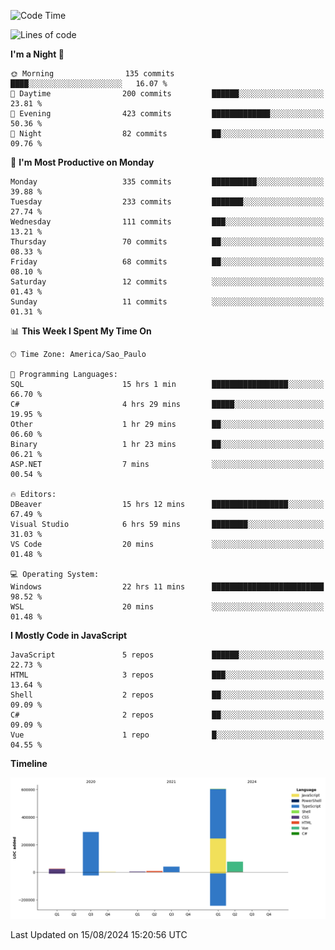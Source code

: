 <!--START_SECTION:waka-->
![Code Time](http://img.shields.io/badge/Code%20Time-2%2C631%20hrs%2030%20mins-blue)

![Lines of code](https://img.shields.io/badge/From%20Hello%20World%20I%27ve%20Written-1.1%20million%20lines%20of%20code-blue)

**I'm a Night 🦉** 

```text
🌞 Morning                135 commits         ████░░░░░░░░░░░░░░░░░░░░░   16.07 % 
🌆 Daytime                200 commits         ██████░░░░░░░░░░░░░░░░░░░   23.81 % 
🌃 Evening                423 commits         █████████████░░░░░░░░░░░░   50.36 % 
🌙 Night                  82 commits          ██░░░░░░░░░░░░░░░░░░░░░░░   09.76 % 
```
📅 **I'm Most Productive on Monday** 

```text
Monday                   335 commits         ██████████░░░░░░░░░░░░░░░   39.88 % 
Tuesday                  233 commits         ███████░░░░░░░░░░░░░░░░░░   27.74 % 
Wednesday                111 commits         ███░░░░░░░░░░░░░░░░░░░░░░   13.21 % 
Thursday                 70 commits          ██░░░░░░░░░░░░░░░░░░░░░░░   08.33 % 
Friday                   68 commits          ██░░░░░░░░░░░░░░░░░░░░░░░   08.10 % 
Saturday                 12 commits          ░░░░░░░░░░░░░░░░░░░░░░░░░   01.43 % 
Sunday                   11 commits          ░░░░░░░░░░░░░░░░░░░░░░░░░   01.31 % 
```


📊 **This Week I Spent My Time On** 

```text
🕑︎ Time Zone: America/Sao_Paulo

💬 Programming Languages: 
SQL                      15 hrs 1 min        █████████████████░░░░░░░░   66.70 % 
C#                       4 hrs 29 mins       █████░░░░░░░░░░░░░░░░░░░░   19.95 % 
Other                    1 hr 29 mins        ██░░░░░░░░░░░░░░░░░░░░░░░   06.60 % 
Binary                   1 hr 23 mins        ██░░░░░░░░░░░░░░░░░░░░░░░   06.21 % 
ASP.NET                  7 mins              ░░░░░░░░░░░░░░░░░░░░░░░░░   00.54 % 

🔥 Editors: 
DBeaver                  15 hrs 12 mins      █████████████████░░░░░░░░   67.49 % 
Visual Studio            6 hrs 59 mins       ████████░░░░░░░░░░░░░░░░░   31.03 % 
VS Code                  20 mins             ░░░░░░░░░░░░░░░░░░░░░░░░░   01.48 % 

💻 Operating System: 
Windows                  22 hrs 11 mins      █████████████████████████   98.52 % 
WSL                      20 mins             ░░░░░░░░░░░░░░░░░░░░░░░░░   01.48 % 
```

**I Mostly Code in JavaScript** 

```text
JavaScript               5 repos             ██████░░░░░░░░░░░░░░░░░░░   22.73 % 
HTML                     3 repos             ███░░░░░░░░░░░░░░░░░░░░░░   13.64 % 
Shell                    2 repos             ██░░░░░░░░░░░░░░░░░░░░░░░   09.09 % 
C#                       2 repos             ██░░░░░░░░░░░░░░░░░░░░░░░   09.09 % 
Vue                      1 repo              █░░░░░░░░░░░░░░░░░░░░░░░░   04.55 % 
```



**Timeline**

![Lines of Code chart](https://raw.githubusercontent.com/jonhoffmam/jonhoffmam/master/assets/bar_graph.png)


 Last Updated on 15/08/2024 15:20:56 UTC
<!--END_SECTION:waka-->
